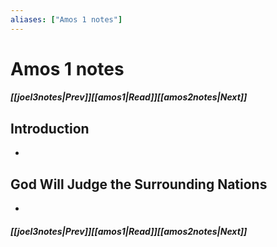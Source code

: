 ```yaml
---
aliases: ["Amos 1 notes"]
---
```

# Amos 1 notes
##### <span class=arrow-left></span>[[joel3notes|Prev]]<span class=navigation-separator></span>[[amos1|Read]]<span class=navigation-separator></span>[[amos2notes|Next]]<span class=arrow-right></span>
## Introduction
- 
## God Will Judge the Surrounding Nations
- 
##### <span class=arrow-left></span>[[joel3notes|Prev]]<span class=navigation-separator></span>[[amos1|Read]]<span class=navigation-separator></span>[[amos2notes|Next]]<span class=arrow-right></span>